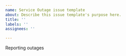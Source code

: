 ```yaml
---
name: Service Outage issue template
about: Describe this issue template's purpose here.
title: ''
labels: ''
assignees: ''

---
```


Reporting outages
